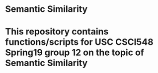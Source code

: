 # Semantic Similarity
# This repository contains functions/scripts for USC CSCI548 Spring19 group 12 on the topic of Semantic Similarity

